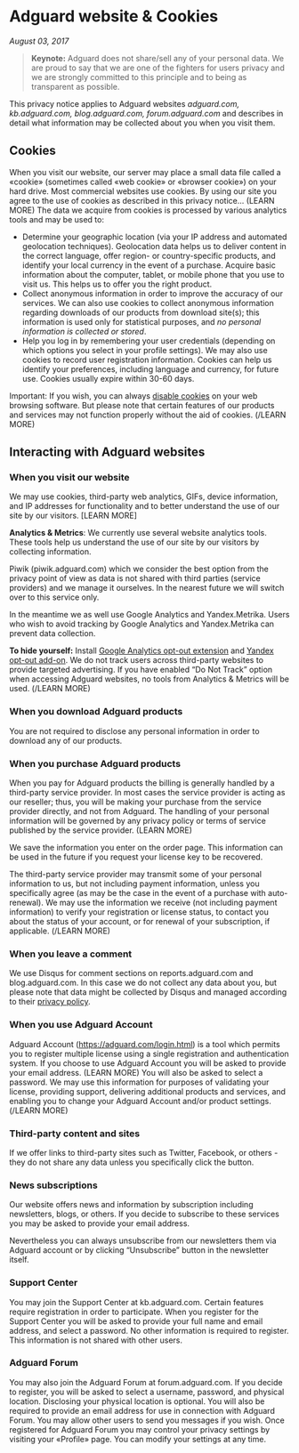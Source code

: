 # Adguard website & Cookies
*August 03, 2017*

> **Keynote:** Adguard does not share/sell any of your personal data. We are proud to say that we are one of the fighters for users privacy and we are strongly committed to this principle and to being as transparent as possible.

This privacy notice applies to Adguard websites *adguard.com, kb.adguard.com, blog.adguard.com, forum.adguard.com* and describes in detail what information may be collected about you when you visit them.

## Cookies
When you visit our website, our server may place a small data file called a «cookie» (sometimes called «web cookie» or «browser cookie») on your hard drive. Most commercial websites use cookies. By using our site you agree to the use of cookies as described in this privacy notice... 
(LEARN MORE)
The data we acquire from cookies is processed by various analytics tools and may be used to: 
* Determine your geographic location (via your IP address and automated geolocation techniques). Geolocation data helps us to deliver content in the correct language, offer region- or country-specific products, and identify your local currency in the event of a purchase.
Acquire basic information about the computer, tablet, or mobile phone that you use to visit us. This helps us to offer you the right product.
* Collect anonymous information in order to improve the accuracy of our services. We can also use cookies to collect anonymous information regarding downloads of our products from download site(s); this information is used only for statistical purposes, and *no personal information is collected or stored*. 
* Help you log in by remembering your user credentials (depending on which options you select in your profile settings). We may also use cookies to record user registration information. Cookies can help us identify your preferences, including language and currency, for future use. Cookies usually expire within 30-60 days.

Important: If you wish, you can always [disable cookies](http://www.wikihow.com/Disable-Cookies) on your web browsing software. But please note that certain features of our products and services may not function properly without the aid of cookies.
(/LEARN MORE)

## Interacting with Adguard websites
### When you visit our website 
We may use cookies, third-party web analytics, GIFs, device information, and IP addresses for functionality and to better understand the use of our site by our visitors. [LEARN MORE] 

**Analytics & Metrics**: We currently use several website analytics tools. These tools help us understand the use of our site by our visitors by collecting information. 

Piwik (piwik.adguard.com) which we consider the best option from the privacy point of view as data is not shared with third parties (service providers) and we manage it ourselves. In the nearest future we will switch over to this service only. 

In the meantime we as well use Google Analytics and Yandex.Metrika. Users who wish to avoid tracking by Google Analytics and Yandex.Metrika can prevent data collection. 

**To hide yourself:** 
Install [Google Analytics opt-out extension](https://tools.google.com/dlpage/gaoptout) and [Yandex opt-out add-on](https://yandex.com/support/metrica/general/opt-out.xml).
We do not track users across third-party websites to provide targeted advertising. If you have enabled “Do Not Track” option when accessing Adguard websites, no tools from Analytics & Metrics will be used.
(/LEARN MORE)


### When you download Adguard products
You are not required to disclose any personal information in order to download any of our products.
 
### When you purchase Adguard products
When you pay for Adguard products the billing is generally handled by a third-party service provider. In most cases the service provider is acting as our reseller; thus, you will be making your purchase from the service provider directly, and not from Adguard. The handling of your personal information will be governed by any privacy policy or terms of service published by the service provider. (LEARN MORE)

We save the information you enter on the order page. This information can be used in the future if you request your license key to be recovered.

The third-party service provider may transmit some of your personal information to us, but not including payment information, unless you specifically agree (as may be the case in the event of a purchase with auto-renewal). We may use the information we receive (not including payment information) to verify your registration or license status, to contact you about the status of your account, or for renewal of your subscription, if applicable.  (/LEARN MORE)

### When you leave a comment
We use Disqus for comment sections on reports.adguard.com and blog.adguard.com. In this case we do not collect any data about you, but please note that data might be collected by Disqus and managed according to their [privacy policy](https://help.disqus.com/customer/portal/articles/466259-privacy-policy). 

### When you use Adguard Account
Adguard Account (https://adguard.com/login.html) is a tool which permits you to register multiple license using a single registration and authentication system. If you choose to use Adguard Account you will be asked to provide your email address. (LEARN MORE) 
You will also be asked to select a password. We may use this information for purposes of validating your license, providing support, delivering additional products and services, and enabling you to change your Adguard Account and/or product settings. (/LEARN MORE)

### Third-party content and sites
If we offer links to third-party sites such as Twitter, Facebook, or others - they do not share any data unless you specifically click the button.

### News subscriptions
Our website offers news and information by subscription including newsletters, blogs, or others. If you decide to subscribe to these services you may be asked to provide your email address. 

Nevertheless you can always unsubscribe from our newsletters them via Adguard account or by clicking “Unsubscribe” button in the newsletter itself.  

### Support Center
You may join the Support Center at kb.adguard.com. Certain features require registration in order to participate. When you register for the Support Center you will be asked to provide your full name and email address, and select a password. No other information is required to register. This information is not shared with other users.
 
### Adguard Forum
You may also join the Adguard Forum at forum.adguard.com. If you decide to register, you will be asked to select a username, password, and physical location. Disclosing your physical location is optional. You will also be required to provide an email address for use in connection with Adguard Forum. You may allow other users to send you messages if you wish. Once registered for Adguard Forum you may control your privacy settings by visiting your «Profile» page. You can modify your settings at any time. 




